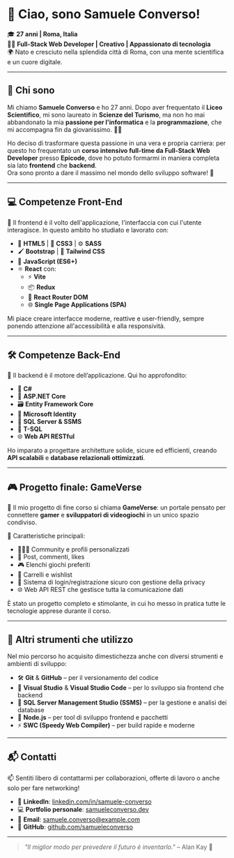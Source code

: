# 👋 Ciao, sono **Samuele Converso**!

🎓 **27 anni | Roma, Italia**  
👨‍💻 **Full-Stack Web Developer | Creativo | Appassionato di tecnologia**  
🌍 Nato e cresciuto nella splendida città di Roma, con una mente scientifica e un cuore digitale.

---

## 📜 Chi sono

Mi chiamo **Samuele Converso** e ho 27 anni. Dopo aver frequentato il **Liceo Scientifico**, mi sono laureato in **Scienze del Turismo**, ma non ho mai abbandonato la mia **passione per l'informatica** e la **programmazione**, che mi accompagna fin da giovanissimo. 🧠💡

Ho deciso di trasformare questa passione in una vera e propria carriera: per questo ho frequentato un **corso intensivo full-time da Full-Stack Web Developer** presso **Epicode**, dove ho potuto formarmi in maniera completa sia lato **frontend** che **backend**.  
Ora sono pronto a dare il massimo nel mondo dello sviluppo software! 🚀

---

## 💻 Competenze Front-End

🎨 Il frontend è il volto dell'applicazione, l'interfaccia con cui l'utente interagisce. In questo ambito ho studiato e lavorato con:

- 🧱 **HTML5** | 🎨 **CSS3** | ⚙️ **SASS**
- 🖌️ **Bootstrap** | 🎨 **Tailwind CSS**
- 📜 **JavaScript (ES6+)**
- ⚛️ **React** con:
  - ⚡ **Vite**
  - 📦 **Redux**
  - 🧭 **React Router DOM**
  - 🌐 **Single Page Applications (SPA)**

Mi piace creare interfacce moderne, reattive e user-friendly, sempre ponendo attenzione all'accessibilità e alla responsività.

---

## 🛠️ Competenze Back-End

🔧 Il backend è il motore dell’applicazione. Qui ho approfondito:

- 🧠 **C#**
- 🔧 **ASP.NET Core**
- 🗃️ **Entity Framework Core**
- 🔐 **Microsoft Identity**
- 💽 **SQL Server & SSMS**
- 🧾 **T-SQL**
- 🌐 **Web API RESTful**

Ho imparato a progettare architetture solide, sicure ed efficienti, creando **API scalabili** e **database relazionali ottimizzati**.

---

## 🎮 Progetto finale: GameVerse

🚀 Il mio progetto di fine corso si chiama **GameVerse**: un portale pensato per connettere **gamer** e **sviluppatori di videogiochi** in un unico spazio condiviso.

🧩 Caratteristiche principali:
- 🧑‍🤝‍🧑 Community e profili personalizzati
- 📝 Post, commenti, likes
- 🎮 Elenchi giochi preferiti
- 🛒 Carrelli e wishlist
- 🔐 Sistema di login/registrazione sicuro con gestione della privacy
- 🌐 Web API REST che gestisce tutta la comunicazione dati

È stato un progetto completo e stimolante, in cui ho messo in pratica tutte le tecnologie apprese durante il corso.

---

## 🧰 Altri strumenti che utilizzo

Nel mio percorso ho acquisito dimestichezza anche con diversi strumenti e ambienti di sviluppo:

- 🛠️ **Git** & **GitHub** – per il versionamento del codice
- 🧩 **Visual Studio** & **Visual Studio Code** – per lo sviluppo sia frontend che backend
- 🧮 **SQL Server Management Studio (SSMS)** – per la gestione e analisi dei database
- 🌳 **Node.js** – per tool di sviluppo frontend e pacchetti
- ⚡ **SWC (Speedy Web Compiler)** – per build rapide e moderne

---

## 📬 Contatti

📫 Sentiti libero di contattarmi per collaborazioni, offerte di lavoro o anche solo per fare networking!

- 💼 **LinkedIn**: [linkedin.com/in/samuele-converso](https://www.linkedin.com/in/placeholder)
- 💻 **Portfolio personale**: [samueleconverso.dev](https://www.placeholder.dev)
- 📧 **Email**: samuele.converso@example.com
- 🐙 **GitHub**: [github.com/samueleconverso](https://github.com/samueleconverso)

---

> _"Il miglior modo per prevedere il futuro è inventarlo."_ – Alan Kay 🚀
